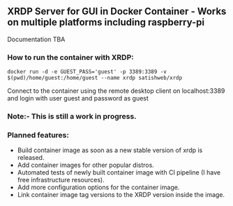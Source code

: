 ## XRDP Server for GUI in Docker Container - Works on multiple platforms including raspberry-pi

Documentation TBA

### How to run the container with XRDP:

`docker run -d -e GUEST_PASS='guest' -p 3389:3389 -v $(pwd)/home/guest:/home/guest --name xrdp satishweb/xrdp`

Connect to the container using the remote desktop client on localhost:3389 and login with user guest and password as guest

### Note:- This is still a work in progress.

### Planned features:
- Build container image as soon as a new stable version of xrdp is released.
- Add container images for other popular distros.
- Automated tests of newly built container image with CI pipeline (I have free infrastructure resources).
- Add more configuration options for the container image.
- Link container image tag versions to the XRDP version inside the image.

